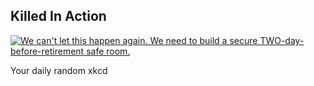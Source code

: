 ## Killed In Action
[![We can't let this happen again. We need to build a secure TWO-day-before-retirement safe room.](https://imgs.xkcd.com/comics/killed_in_action.png)](https://xkcd.com/1113/ "We can't let this happen again. We need to build a secure TWO-day-before-retirement safe room.")

Your daily random xkcd
